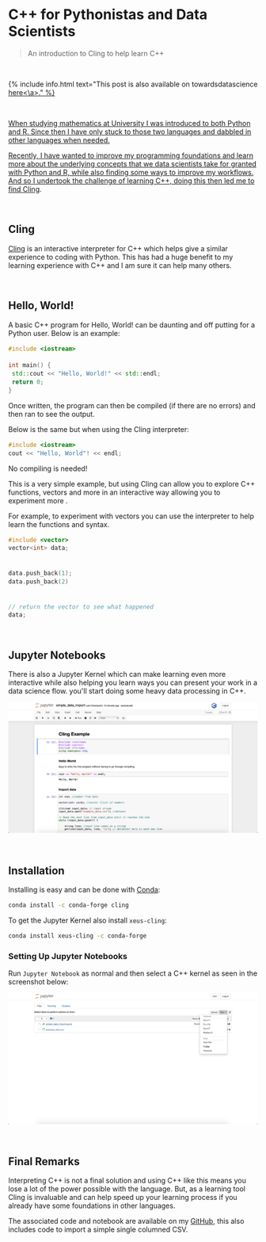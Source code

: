 # C++ for Pythonistas and Data Scientists
> An introduction to Cling to help learn C++

<br>

{% include info.html text="This post is also available on towardsdatascience <a href="https://towardsdatascience.com/c-for-pythonistas-and-data-scientists-2e1a74a7b8be">here<\a>." %}

<br>

When studying mathematics at University I was introduced to both Python and R. Since then I have only stuck to those two languages and dabbled in other languages when needed.

Recently, I have wanted to improve my programming foundations and learn more about the underlying concepts that we data scientists take for granted with Python and R, while also finding some ways to improve my workflows. And so I undertook the challenge of learning C++, doing this then led me to find [Cling](https://root.cern.ch/cling).


<br>


## Cling
[Cling](https://root.cern.ch/cling) is an interactive interpreter for C++ which helps give a similar experience to coding with Python. This has had a huge benefit to my learning experience with C++ and I am sure it can help many others.


<br>


## Hello, World!
A basic C++ program for Hello, World! can be daunting and off putting for a Python user. Below is an example:

```cpp
#include <iostream>

int main() {
 std::cout << "Hello, World!" << std::endl;
 return 0;
}
```

Once written, the program can then be compiled (if there are no errors) and then ran to see the output.


Below is the same but when using the Cling interpreter:


```cpp
#include <iostream>
cout << "Hello, World"! << endl;
```

No compiling is needed!


This is a very simple example, but using Cling can allow you to explore C++ functions, vectors and more in an interactive way allowing you to experiment more .


For example, to experiment with vectors you can use the interpreter to help learn the functions and syntax.


```cpp
#include <vector>
vector<int> data;


data.push_back(1);
data.push_back(2)


// return the vector to see what happened
data;
```

<br>


## Jupyter Notebooks
There is also a Jupyter Kernel which can make learning even more interactive while also helping you learn ways you can present your work in a data science flow. you'll start doing some heavy data processing in C++.


![](/images/post_images/cpp_for_data_scientists/screenshot2.png "Example Notebook.")

<br>


## Installation
Installing is easy and can be done with [Conda](https://anaconda.org/anaconda/conda):

```bash
conda install -c conda-forge cling
```

To get the Jupyter Kernel also install `xeus-cling`:
```bash
conda install xeus-cling -c conda-forge
```

### Setting Up Jupyter Notebooks
Run `Jupyter Notebook` as normal and then select a C++ kernel as seen in the screenshot below:

![](/images/post_images/cpp_for_data_scientists/screenshot1.png "Creating a C++ Kernel.")

<br>


## Final Remarks
Interpreting C++ is not a final solution and using C++ like this means you lose a lot of the power possible with the language. But, as a learning tool Cling is invaluable and can help speed up your learning process if you already have some foundations in other languages.

The associated code and notebook are available on my [GitHub](https://github.com/henriwoodcock/blog-post-codes), this also includes code to import a simple single columned CSV.
